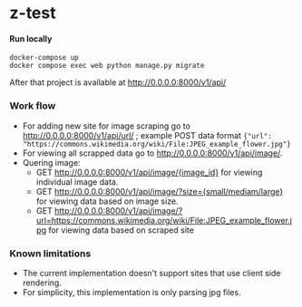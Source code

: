 # z-test

#### Run locally
```
docker-compose up
docker compose exec web python manage.py migrate 
```
After that project is available at http://0.0.0.0:8000/v1/api/

### Work flow
 - For adding new site for image scraping go to http://0.0.0.0:8000/v1/api/url/ ;  example POST data format `{"url": "https://commons.wikimedia.org/wiki/File:JPEG_example_flower.jpg"}`
 - For viewing all scrapped data go to http://0.0.0.0:8000/v1/api/image/.
 - Quering image:
    - GET http://0.0.0.0:8000/v1/api/image/{image_id} for viewing individual image data.
    - GET http://0.0.0.0:8000/v1/api/image/?size={small/mediam/large}  for viewing data based on image size. 
    - GET http://0.0.0.0:8000/v1/api/image/?url=https://commons.wikimedia.org/wiki/File:JPEG_example_flower.jpg  for viewing data based on scraped site
 
### Known limitations
 - The current implementation doesn't support sites that use client side rendering.
 - For simplicity, this implementation is only parsing jpg files.  
